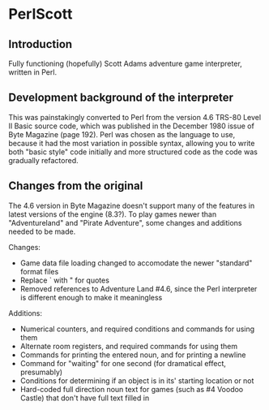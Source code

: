 # PerlScott

## Introduction

Fully functioning (hopefully) Scott Adams adventure game interpreter, written in Perl.

## Development background of the interpreter

This was painstakingly converted to Perl from the version 4.6 TRS-80 Level II Basic source code, which was published in the December 1980 issue of Byte Magazine (page 192). Perl was chosen as the language to use, because it had the most variation in possible syntax, allowing you to write both "basic style" code initially and more structured code as the code was gradually refactored.

## Changes from the original

The 4.6 version in Byte Magazine doesn't support many of the features in latest versions of the engine (8.3?). To play games newer than "Adventureland" and "Pirate Adventure", some changes and additions needed to be made.

Changes:

- Game data file loading changed to accomodate the newer "standard" format files
- Replace \` with " for quotes
- Removed references to Adventure Land #4.6, since the Perl interpreter is different enough to make it meaningless

Additions:

- Numerical counters, and required conditions and commands for using them
- Alternate room registers, and required commands for using them
- Commands for printing the entered noun, and for printing a newline
- Command for "waiting" for one second (for dramatical effect, presumably)
- Conditions for determining if an object is in its' starting location or not
- Hard-coded full direction noun text for games (such as #4 Voodoo Castle) that don't have full text filled in
